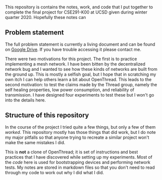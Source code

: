 This repository is contains the notes, work, and code that I put together to complete the final project for CSE291-K00 at UCSD given during winter quarter 2020.
Hopefully these notes can

## Problem statement
The full problem statement is currently a living document and can be found on [Google Drive](https://docs.google.com/document/d/1nAF2tlBQOE3nhYV2yUQvsYLTYAmCpHDPv9vuqLhWXrU/edit?usp=sharing).
If you have trouble accessing it please contact me.

There were two motivations for this project.
The first is to practice implementing a mesh network.
I have been bitten by the decentralized network bug and I wanted to see how these kinds of networks are built from the ground up.
This is mostly a selfish goal, but I hope that in scratching my own itch I can help others learn a bit about OpenThread.
This leads to the second motivation:
to test the claims made by the Thread group, namely the self healing properties, low power consumption, and reliability of transmission.
I have designed four experiments to test these but I won't go into the details here.


## Structure of this repository
In the course of the project I tried quite a few things, but only a few of them *worked*.
This repository mostly has those things that did work, but I do note my major pitfalls so that anyone trying to recreate a similar project won't make the same mistakes I did.

This is **not** a clone of OpenThread; it is set of instructions and best practices that I have discovered while setting up my experiments.
Most of the *code* here is used for bootstrapping devices and performing network tests.
My notes are stored in markdown files so that you don't need to read through my code to work out why I did what I did.
